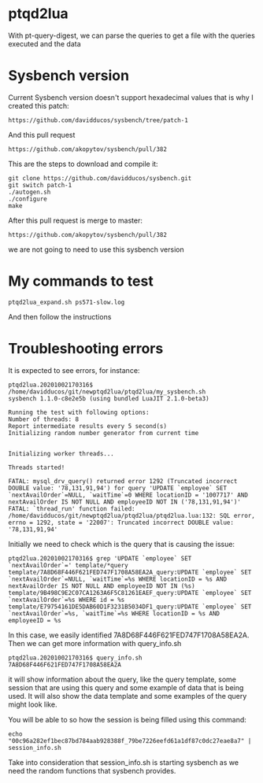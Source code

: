 # ptqd2lua
With pt-query-digest, we can parse the queries to get a file with the queries executed and the data

# Sysbench version

Current Sysbench version doesn't support hexadecimal values that is why I created this patch:
```
https://github.com/davidducos/sysbench/tree/patch-1
```
And this pull request
```
https://github.com/akopytov/sysbench/pull/382
```
This are the steps to download and compile it:
```
git clone https://github.com/davidducos/sysbench.git
git switch patch-1
./autogen.sh
./configure
make
```

After this pull request is merge to master:
```
https://github.com/akopytov/sysbench/pull/382
```
we are not going to need to use this sysbench version

# My commands to test
```
ptqd2lua_expand.sh ps571-slow.log
```
And then follow the instructions


# Troubleshooting errors

It is expected to see errors, for instance: 
```
ptqd2lua.20201002170316$ /home/davidducos/git/newptqd2lua/ptqd2lua/my_sysbench.sh
sysbench 1.1.0-c8e2e5b (using bundled LuaJIT 2.1.0-beta3)

Running the test with following options:
Number of threads: 8
Report intermediate results every 5 second(s)
Initializing random number generator from current time


Initializing worker threads...

Threads started!

FATAL: mysql_drv_query() returned error 1292 (Truncated incorrect DOUBLE value: '78,131,91,94') for query 'UPDATE `employee` SET `nextAvailOrder`=NULL, `waitTime`=0 WHERE locationID = '1007717' AND nextAvailOrder IS NOT NULL AND employeeID NOT IN ('78,131,91,94')'
FATAL: `thread_run' function failed: /home/davidducos/git/newptqd2lua/ptqd2lua/ptqd2lua.lua:132: SQL error, errno = 1292, state = '22007': Truncated incorrect DOUBLE value: '78,131,91,94'
```
Initially we need to check which is the query that is causing the issue:
```
ptqd2lua.20201002170316$ grep 'UPDATE `employee` SET `nextAvailOrder`=' template/*query
template/7A8D68F446F621FED747F1708A58EA2A_query:UPDATE `employee` SET `nextAvailOrder`=NULL, `waitTime`=%s WHERE locationID = %s AND nextAvailOrder IS NOT NULL AND employeeID NOT IN (%s)
template/9B498C9E2C07CA1263A6F5C81261EAEF_query:UPDATE `employee` SET `nextAvailOrder`=%s WHERE id = %s
template/E79754161DE5DAB60D1F3231B5034DF1_query:UPDATE `employee` SET `nextAvailOrder`=%s, `waitTime`=%s WHERE locationID = %s AND employeeID = %s
```
In this case, we easily identified 7A8D68F446F621FED747F1708A58EA2A.
Then we can get more information with query_info.sh
```
ptqd2lua.20201002170316$ query_info.sh 7A8D68F446F621FED747F1708A58EA2A
```
it will show information about the query, like the query template, some session that are using this query and some example of data that is being used. It will also show the data template and some examples of the query might look like. 

You will be able to so how the session is being filled using this command:
```
echo "00c96a282ef1bec87bd784aab928388f_79be7226eefd61a1df87c0dc27eae8a7" | session_info.sh
```
Take into consideration that session_info.sh is starting sysbench as we need the random functions that sysbench provides.


